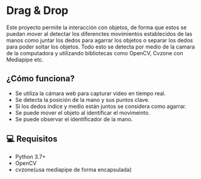 # Drag & Drop

Este proyecto permite la interacción con objetos, de forma que estos se puedan mover al detectar los diferenctes movimientos
establecidos de las manos como juntar los dedos para agarrar los objetos o separar los dedos para poder soltar los objetos. Todo esto se detecta por medio de la camara de la computadora y utilizando bibliotecas como OpenCV, Cvzone con Mediapipe etc.

## ¿Cómo funciona?

- Se utiliza la cámara web para capturar video en tiempo real.
- Se detecta la posición de la mano y sus puntos clave.
- Si los dedos índice y medio están juntos se considera como agarrar.
- Se puede mover el objeto al identificar el movimeinto.
- Se puede observar el identificador de la mano.

## 💻 Requisitos

- Python 3.7+
- OpenCV
- cvzone(usa mediapipe de forma encapsulada)
